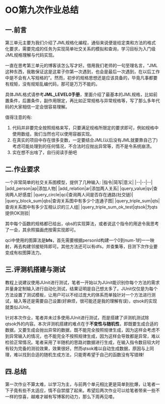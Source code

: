 # OO第九次作业总结

## 一.前言

第三单元主要为我们介绍了JML规格化编程，通俗来说便是给定类和方法的格式化要求，需要完成的任务为实现简单社交关系的模拟和查询，学习目标为入门级JML规格理解与代码实现。

一直在思考第三单元的博客该怎么写才好。借用我们老师的一句至理名言，“JML这种东西，我敢保证这是这辈子你第一次遇到，也会是最后一次遇到，在以后工作中是不会有人写规格的”。然而，初步的规格思想还是应该具备的，毕竟凡事都要有规矩，没有规矩乱编代码，那可是万万不能的。

具体JML格式请参考**JML_LEVEL0手册**，里面介绍了最基本的JML规格，比如前置条件，后置条件，副作用限定，再比如正常规格与异常规格等，写了那么多年代码的大家相信一定会很容易理解。

值得注意的有:
1. 代码并非要完全按照规格来写，只要满足规格所限定的要求即可，例如规格中使用数组，我们当然也可以使用容器实现。
2. 在真实的项目中存在很多变数，一定要结合JML(以后没有JML就要靠自己了)考虑可能处理到的任何情况，不合法时应抛出异常等，而不是令系统崩溃。
3. 实在想不出啥了，自行阅读手册吧

## 二.作业要求

一个非常简单的社交关系图模型，提供了几种输入:
|指令|简写|意义|
|--|--|--|
|add_person|ap|添加人物|
|add_relation|ar|添加两人关系|
|query_value|qv|查询两人好感度|
|query_circle|qci|查询两人间是否存在通路(社交链)|
|query_block_sum|qbs|查询关系图中有多少个连通子图|
|query_triple_sum|qts|查询关系图中有多少互相认识的三人组|
|query_triple_sum_ok_test|qtsok|为qts提供OK测验|

其中每个函数的规格都已给出，qbs的实现算法，或者说这个指令的用途令我思考了一会，其余照猫画虎按需实现即可。

qci中使用的图算法是**bfs**，首先需要根据personId构建一个0到num-1的一一映射，再去构建邻接矩阵即可。其他方法还可以有dfs，并查集等，目测下次作业要变成有权图算法力。

## 三.评测机搭建与测试

教程上说建议使用JUnit进行测试，笔者一开始以为JUnit能识别你每个方法的需求并量身定制输入进行自动化测试，结果证明是自己想太多了。JUnit仅仅是为每个方法设置了测试模板，让用户可以不经过庞大的体系而单独针对一个方法进行测试，输入等还是需要自己设置(好麻烦，很可能还是我的理解有误)，qtsok的实现就类似JUnit。

针对本次作业，笔者并未过多使用JUnit进行测试，而是搭建了评测机测试除qtsok外的内容。本次评测机搭建的难点在于**不变性与随机性**，即既要生成合适的数据，又要生成会抛出异常的数据，既不能完全按照规律生成，因为这样会考虑不到异常输入的情况，也不能完全不按照规律生成，因为这样会导致都是异常，难以检验正常情况。笔者采用了半随机的思路对数据进行生成，在输入指令数目较大时有较为完备的测验效果，效果很好。然而qtsok难以自动生成数据，原因与上同理，难以找到合适的随机生成方法，只能寄希望于自己的函数没有写错辣!

## 四.总结

第一次作业不算太难，以学习为主，与前两个单元相比更是简单到批爆，让笔者一下子竟有些不太适应，情不自禁摆了起来。希望后两次作业可以给笔者带来一些不一样的惊喜，越难才越有写博客的动力，那么下周再见喽。

